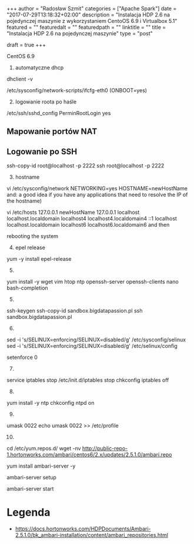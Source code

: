 +++
author = "Radosław Szmit"
categories = ["Apache Spark"]
date = "2017-07-29T13:18:32+02:00"
description = "Instalacja HDP 2.6 na pojedynczej maszynie z wykorzystaniem CentoOS 6.9 i Virtualbox 5.1"
featured = ""
featuredalt = ""
featuredpath = ""
linktitle = ""
title = "Instalacja HDP 2.6 na pojedynczej maszynie"
type = "post"

draft = true
+++

CentOS 6.9

1. automatyczne dhcp

dhclient -v

/etc/sysconfig/network-scripts/ifcfg-eth0
(ONBOOT=yes)

2. logowanie roota po haśle

/etc/ssh/sshd_config
PerminRootLogin yes

## Mapowanie portów NAT

## Logowanie po SSH

ssh-copy-id root@localhost -p 2222
ssh root@localhost -p 2222
 

3. hostname

vi /etc/sysconfig/network
NETWORKING=yes
HOSTNAME=newHostName
and: a good idea if you have any applications that need to resolve the IP of the hostname)

vi /etc/hosts 
127.0.0.1 newHostName
127.0.0.1   localhost localhost.localdomain localhost4 localhost4.localdomain4
::1         localhost localhost.localdomain localhost6 localhost6.localdomain6
and then

 rebooting the system

4. epel release

yum -y install epel-release

5.

yum install -y wget vim htop ntp openssh-server openssh-clients nano bash-completion

5.

ssh-keygen
ssh-copy-id sandbox.bigdatapassion.pl
ssh sandbox.bigdatapassion.pl

6.

sed -i 's/SELINUX=enforcing/SELINUX=disabled/g' /etc/sysconfig/selinux
sed -i 's/SELINUX=enforcing/SELINUX=disabled/g' /etc/selinux/config

setenforce 0

7. 

service iptables stop
/etc/init.d/iptables stop
chkconfig iptables off

8.

yum install -y ntp
chkconfig ntpd on

9.

umask 0022
echo umask 0022 >> /etc/profile

10.

cd /etc/yum.repos.d/
wget -nv http://public-repo-1.hortonworks.com/ambari/centos6/2.x/updates/2.5.1.0/ambari.repo

yum install ambari-server -y

ambari-server setup

ambari-server start


# Legenda
* https://docs.hortonworks.com/HDPDocuments/Ambari-2.5.1.0/bk_ambari-installation/content/ambari_repositories.html